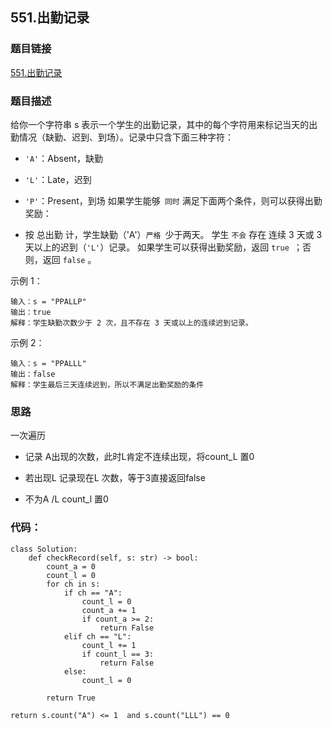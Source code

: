 ## 551.出勤记录

### 题目链接

[551.出勤记录](https://leetcode-cn.com/problems/student-attendance-record-i/)

### 题目描述


给你一个字符串 s 表示一个学生的出勤记录，其中的每个字符用来标记当天的出勤情况（缺勤、迟到、到场）。记录中只含下面三种字符：

- `'A'`：Absent，缺勤
- `'L'`：Late，迟到
- `'P'`：Present，到场
如果学生能够` 同时` 满足下面两个条件，则可以获得出勤奖励：

- 按 总出勤 计，学生缺勤（'A'）`严格 `少于两天。
学生 `不会` 存在 连续 3 天或 3 天以上的迟到（`'L'`）记录。
如果学生可以获得出勤奖励，返回 `true `；否则，返回 `false` 。

 

示例 1：
```
输入：s = "PPALLP"
输出：true
解释：学生缺勤次数少于 2 次，且不存在 3 天或以上的连续迟到记录。
```
示例 2：
```
输入：s = "PPALLL"
输出：false
解释：学生最后三天连续迟到，所以不满足出勤奖励的条件
```

### 思路

一次遍历
- 记录 A出现的次数，此时L肯定不连续出现，将count_L 置0
- 若出现L 记录现在L 次数，等于3直接返回false

- 不为A /L  count_l 置0

### 代码：

```
class Solution:
    def checkRecord(self, s: str) -> bool:
        count_a = 0
        count_l = 0
        for ch in s:
            if ch == "A":
                count_l = 0
                count_a += 1
                if count_a >= 2:
                    return False
            elif ch == "L":
                count_l += 1
                if count_l == 3:
                    return False
            else:
                count_l = 0

        return True

```


```
return s.count("A") <= 1  and s.count("LLL") == 0
```
